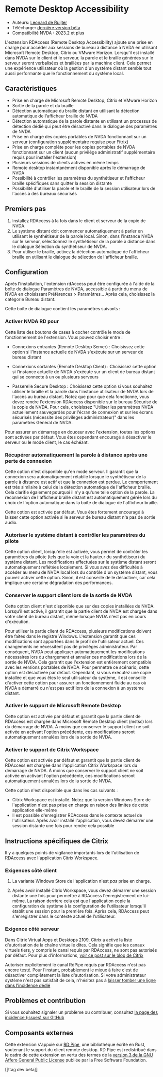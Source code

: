 # Remote Desktop Accessibility #

* Auteurs:  [Leonard de Ruijter][1]
* Télécharger [dernière version béta][2]
* Compatibilité NVDA : 2023.2 et plus

L'extension RDAccess (Remote Desktop Accessibility) ajoute une prise en
charge pour accéder aux sessions de bureau à distance à NVDA en utilisant
Microsoft Remote Desktop, Citrix ou VMware Horizon. Lorsqu'il est installé
dans NVDA sur le client et le serveur, la parole et le braille générées sur
le serveur seront verbalisées et braillées par la machine client. Cela
permet une expérience utilisateur où la gestion d'un système distant semble
tout aussi performante que le fonctionnement du système local.

## Caractéristiques

* Prise en charge de Microsoft Remote Desktop, Citrix et VMware Horizon
* Sortie de la parole et du braille
* Détection automatique du braille distant en utilisant la détection
  automatique de l'afficheur braille de NVDA
* Détection automatique de la parole distante en utilisant un processus de
  détection dédié qui peut être désactivé dans le dialogue des paramètres de
  NVDA
* Prise en charge des copies portables de NVDA fonctionnant sur un serveur
  (configuration supplémentaire requise pour Fitrix)
* Prise en charge complète pour les copies portables de NVDA fonctionnant
  sur un client (aucun privilège administratif supplémentaire requis pour
  installer l'extension)
* Plusieurs sessions de clients actives en même temps
* Remote desktop instantanément disponible après le démarrage de NVDA
* Possibilité à contrôler les paramètres du synthétiseur et l'afficheur
  braille spécifiques sans quitter la session distante
* Possibilité d'utiliser la parole et le braille de la session utilisateur
  lors de l'accès à des bureaux sécurisés

## Premiers pas

1. Installez RDAccess à la fois dans le client et serveur de la copie de
   NVDA.
1. Le système distant doit commencer automatiquement à parler en utilisant
   le synthétiseur de la parole local. Sinon, dans l'instance NVDA sur le
   serveur, sélectionnez le synthétiseur de la parole à distance dans le
   dialogue Sélection du synthétiseur de NVDA.
1. Pour utiliser le braille, activez la détection automatique de l'afficheur
   braille en utilisant le dialogue de sélection de l'afficheur braille.

## Configuration

Après l'installation, l'extension rdAccess peut être configurée à l'aide de la boîte de dialogue Paramètres de NVDA, accessible à partir du menu de NVDA en choisissant Préférences > Paramètres...
Après cela, choisissez la catégorie Bureau distant.

Cette boîte de dialogue contient les paramètres suivants :

### Activer NVDA RD pour

Cette liste des boutons de cases à cocher contrôle le mode de fonctionnement
de l'extension. Vous pouvez choisir entre :

* Connexions entrantes (Remote Desktop Server) : Choisissez cette option si
  l'instance actuelle de NVDA s'exécute sur un serveur de bureau distant

* Connexions sortantes (Remote Desktop Client) : Choisissez cette option si
  l'instance actuelle de NVDA s'exécute sur un client de bureau distant qui
  se connecte à un ou plusieurs serveurs

* Passerelle Secure Desktop : Choisissez cette option si vous souhaitez
  utiliser le braille et la parole dans l'instance utilisateur de NVDA lors
  de l'accès au bureau distant. Notez que pour que cela fonctionne, vous
  devez rendre l'extension RDAccess disponible sur le bureau Sécurisé de la
  copie de NVDA. Pour cela, choisissez "Utiliser les paramètres NVDA
  actuellement sauvegardés pour l'écran de connexion et sur les écrans
  sécurisés (nécessite des privilèges administrateur)" dans les paramètres
  Général de NVDA.

Pour assurer un démarrage en douceur avec l'extension, toutes les options
sont activées par défaut. Vous êtes cependant encouragé à désactiver le
serveur ou le mode client, le cas échéant.

### Récupérer automatiquement la parole à distance après une perte de connexion

Cette option n'est disponible qu'en mode serveur. Il garantit que la
connexion sera automatiquement rétablie lorsque le synthétiseur de la parole
à distance  est actif et que la connexion est perdue. Le comportement est
très similaire à celui de la détection automatique de l'afficheur
braille. Cela clarifie également pourquoi il n'y a qu'une telle option de la
parole. La reconnexion de l'afficheur braille distant est automatiquement
gérée lors du choix de l'option automatique dans la boîte de dialogue de
l'afficheur braille.

Cette option est activée par défaut. Vous êtes fortement encouragé à laisser
cette option activée si le serveur de bureau distant n'a pas de sortie
audio.

### Autoriser le système distant à contrôler les paramètres du pilote

Cette option client, lorsqu'elle est activée, vous permet de contrôler les
paramètres du pilote (tels que la voix et la hauteur du synthétiseur) du
système distant. Les modifications effectuées sur le système distant seront
automatiquement reflétées localement. Si vous avez des difficultés à accéder
au menu de NVDA local lors du contrôle d'un système distant, vous pouvez
activer cette option. Sinon, il est conseillé de le désactiver, car cela
implique une certaine dégradation des performances.

### Conserver le support client lors de la sortie de NVDA

Cette option client n'est disponible que sur des copies installées de
NVDA. Lorsqu'il est activé, il garantit que la partie client de NVDA est
chargée dans votre client de bureau distant, même lorsque NVDA n'est pas en
cours d'exécution.

Pour utiliser la partie client de RDAccess, plusieurs modifications doivent
être faites dans le registre Windows. L'extension garantit que ces
modifications sont apportées dans le profil de l'utilisateur actuel. Ces
changements ne nécessitent pas de privilèges administrateur. Par conséquent,
NVDA peut appliquer automatiquement les modifications nécessaires lors du
chargement et annuler ces modifications lors de la sortie de NVDA. Cela
garantit que l'extension est entièrement compatible avec les versions
portables de NVDA. Pour permettre ce scénario, cette option est désactivée
par défaut. Cependant, si vous exécutez une copie installée et que vous êtes
le seul utilisateur du système, il est conseillé d'activer cette option pour
assurer un fonctionnement fluide au cas où NVDA a démarré ou n'est pas actif
lors de la connexion à un système distant.

### Activer le support de Microsoft Remote Desktop

Cette option est activée par défaut et garantit que la partie client de
RDAccess est chargée dans Microsoft Remote Desktop client (mstsc) lors du
démarrage de NVDA. À moins que conserver le support client ne soit activée
en activant l'option précédente, ces modifications seront automatiquement
annulées lors de la sortie de NVDA.

### Activer le support de Citrix Workspace

Cette option est activée par défaut et garantit que la partie client de
RDAccess est chargée dans l'application Citrix Workspace lors du démarrage
de NVDA. À moins que conserver le support client ne soit activée en activant
l'option précédente, ces modifications seront automatiquement annulées lors
de la sortie de NVDA.

Cette option n'est disponible que dans les cas suivants :

* Citrix Workspace est installé. Notez que la version Windows Store de
  l'application n'est pas prise en charge en raison des limites de cette
  application elle-même
* Il est possible d'enregistrer RDAccess dans le contexte actuel de
  l'utilisateur. Après avoir installé l'application, vous devez démarrer une
  session distante une fois pour rendre cela possible

## Instructions spécifiques de Citrix

Il y a quelques points de vigilance importants lors de l'utilisation de
RDAccess avec l'application Citrix Workspace.

### Exigences côté client

1. La variante Windows Store de l'application n'est *pas* prise en charge.

2. Après avoir installé Citrix Workspace, vous devez démarrer une session
   distante une fois pour permettre à RDAccess l'enregistrement de
   lui-même. La raison derrière cela est que l'application copie la
   configuration du système à la configuration de l'utilisateur lorsqu'il
   établit une session pour la première fois. Après cela, RDAccess peut
   s'enregistrer dans le contexte actuel de l'utilisateur.

### Exigence côté serveur

Dans Citrix Virtual Apps et Desktops 2109, Citrix a activé la liste
d'autorisation de la chaîne virtuelle dites. Cela signifie que les canaux
virtuels tiers, y compris le canal requis par RDAccess, ne sont pas
autorisés par défaut. Pour plus d'informations, [voir ce post sur le blog de
Citrix](https://www.citrix.com/blogs/2021/10/14/virtual-channel-allow-list-now-enabled-by-default/)

Autoriser explicitement le canal RdPipe requis par RDAccess n'est pas encore
testé. Pour l'instant, probablement le mieux à faire c'est de désactiver
complètement la liste d'autorisation. Si votre administrateur système n'est
pas satisfait de cela, n'hésitez pas à [laisser tomber une ligne dans
l'incidence dédié][3]

## Problèmes et contribution

Si vous souhaitez signaler un problème ou contribuer, consultez [la page des
incidence (issues) sur GitHub][3]

## Composants externes

Cette extension s'appuie sur [RD Pipe][4], une bibliothèque écrite en Rust,
soutenant le support du client remote desktop.  RD Pipe est redistribué dans
le cadre de cette extension en vertu des termes de  la [version 3 de la GNU
Affero General Public License][5] publiée par la Free Software Foundation.

[[!tag dev beta]]

[1]: https://github.com/leonardder/

[2]: https://www.nvaccess.org/addonStore/legacy?file=rdAccess-beta

[3]: https://github.com/leonardder/rdAccess/issues

[4]: https://github.com/leonardder/rd_pipe-rs

[5]: https://github.com/leonardder/rd_pipe-rs/blob/master/LICENSE
